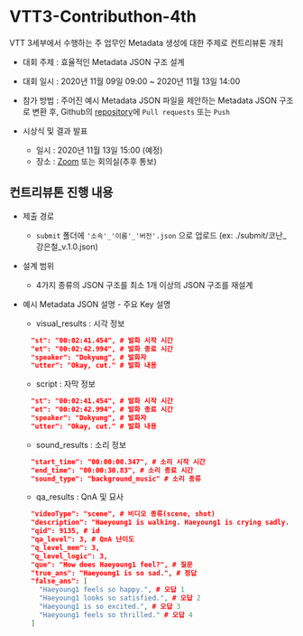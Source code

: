 # VTT3-Contributhon-4th

VTT 3세부에서 수행하는 주 업무인 Metadata 생성에 대한 주제로 컨트리뷰톤 개최

- 대회 주제 : 효율적인 Metadata JSON 구조 설계
- 대회 일시 : 2020년 11월 09일 09:00 ~ 2020년 11월 13일 14:00
- 참가 방법 : 주어진 예시 Metadata JSON 파일을 제안하는 Metadata JSON 구조로 변환 후, Github의 [repository](https://github.com/Konan-AITeam/VTT3-Contributhon-4th)에 `Pull requests` 또는 `Push`

- 시상식 및 결과 발표
  - 일시 : 2020년 11월 13일 15:00 (예정)
  - 장소 : [Zoom](https://zoom.us/j/95285782221?pwd=VVNtTXVlU094UkhlR1VZR0I3eURBdz09) 또는 회의실(추후 통보)

## 컨트리뷰톤 진행 내용

- 제출 경로
  - `submit` 폴더에 `'소속'_'이름'_'버전'.json` 으로 업로드 (ex: ./submit/코난_강은철_v.1.0.json)

- 설계 범위
  - 4가지 종류의 JSON 구조를 최소 1개 이상의 JSON 구조를 재설계

- 예시 Metadata JSON 설명 - 주요 Key 설명
  - visual_results : 시각 정보
  ``` json
    "st": "00:02:41.454", # 발화 시작 시간
    "et": "00:02:42.994", # 발화 종료 시간
    "speaker": "Dokyung", # 발화자
    "utter": "Okay, cut." # 발화 내용
  ```
  - script : 자막 정보
  ``` json
    "st": "00:02:41.454", # 발화 시작 시간
    "et": "00:02:42.994", # 발화 종료 시간
    "speaker": "Dokyung", # 발화자
    "utter": "Okay, cut." # 발화 내용
  ```
  - sound_results : 소리 정보
  ``` json
    "start_time": "00:00:00.347", # 소리 시작 시간
    "end_time": "00:00:30.83", # 소리 종료 시간
    "sound_type": "background_music" # 소리 종류
  ```
  - qa_results : QnA 및 묘사
  ``` json
    "videoType": "scene", # 비디오 종류(scene, shot)
    "description": "Haeyoung1 is walking. Haeyoung1 is crying sadly. Haeyoung1 is wearing a coat.", # 묘사
    "qid": 9135, # id
    "qa_level": 3, # QnA 난이도
    "q_level_mem": 3,
    "q_level_logic": 3,
    "que": "How does Haeyoung1 feel?", # 질문
    "true_ans": "Haeyoung1 is so sad.", # 정답
    "false_ans": [
      "Haeyoung1 feels so happy.", # 오답 1
      "Haeyoung1 looks so satisfied.", # 오답 2
      "Haeyoung1 is so excited.", # 오답 3
      "Haeyoung1 feels so thrilled." # 오답 4
    ]
  ```
